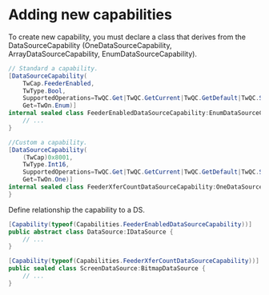 # Adding new capabilities
To create new capability, you must declare a class that derives from the DataSourceCapability (OneDataSourceCapability<TValue>, ArrayDataSourceCapability<TValue>, EnumDataSourceCapability<TValue>).

```c#
// Standard a capability.
[DataSourceCapability(
    TwCap.FeederEnabled, 
    TwType.Bool, 
    SupportedOperations=TwQC.Get|TwQC.GetCurrent|TwQC.GetDefault|TwQC.Set|TwQC.Reset, 
    Get=TwOn.Enum)]
internal sealed class FeederEnabledDataSourceCapability:EnumDataSourceCapability<bool> {
    // ...
}
```

```c#
//Custom a capability.
[DataSourceCapability(
    (TwCap)0x8001, 
    TwType.Int16, 
    SupportedOperations=TwQC.Get|TwQC.GetCurrent|TwQC.GetDefault|TwQC.Set, 
    Get=TwOn.One)]
internal sealed class FeederXferCountDataSourceCapability:OneDataSourceCapability<short> {
}
```

Define relationship the capability to a DS.

```c#
[Capability(typeof(Capabilities.FeederEnabledDataSourceCapability))]
public abstract class DataSource:IDataSource {
    // ...
}
```

```c#
[Capability(typeof(Capabilities.FeederXferCountDataSourceCapability))]
public sealed class ScreenDataSource:BitmapDataSource {
    // ...
}
```